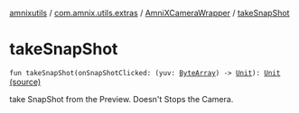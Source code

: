 [amnixutils](../../index.md) / [com.amnix.utils.extras](../index.md) / [AmniXCameraWrapper](index.md) / [takeSnapShot](./take-snap-shot.md)

# takeSnapShot

`fun takeSnapShot(onSnapShotClicked: (yuv: `[`ByteArray`](https://kotlinlang.org/api/latest/jvm/stdlib/kotlin/-byte-array/index.html)`) -> `[`Unit`](https://kotlinlang.org/api/latest/jvm/stdlib/kotlin/-unit/index.html)`): `[`Unit`](https://kotlinlang.org/api/latest/jvm/stdlib/kotlin/-unit/index.html) [(source)](https://github.com/AmniX/amnixUtils/tree/master/amnixutils/src/main/java/com/amnix/utils/extras/AmniXCameraWrapper.kt#L38)

take SnapShot from the Preview. Doesn't Stops the Camera.

